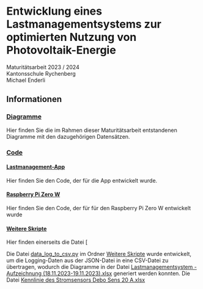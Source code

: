 # Entwicklung eines Lastmanagementsystems zur optimierten Nutzung von Photovoltaik-Energie
Maturitätsarbeit 2023 / 2024  
Kantonsschule Rychenberg  
Michael Enderli

## Informationen
### [Diagramme](https://github.com/LaTartaRugaa/Lastmanagement-System/tree/main/Diagramme)
Hier finden Sie die im Rahmen dieser Maturitätsarbeit entstandenen Diagramme mit den dazugehörigen Datensätzen.  


### [Code](https://github.com/LaTartaRugaa/Lastmanagement-System/tree/main/Code)

#### [Lastmanagement-App](https://github.com/LaTartaRugaa/Lastmanagement-System/tree/main/Code/Lastmanagement-App)
Hier finden Sie den Code, der für die App entwickelt wurde. 
#### [Raspberry Pi Zero W](https://github.com/LaTartaRugaa/Lastmanagement-System/tree/main/Code/Raspberry%20Pi%20Zero%20W)
Hier finden Sie den Code, der für für den Raspberry Pi Zero W entwickelt wurde
#### [Weitere Skripte](https://github.com/LaTartaRugaa/Lastmanagement-System/tree/main/Code/Weitere%20Skripte)
Hier finden einerseits die Datei [


Die Datei [data_log_to_csv.py](https://github.com/LaTartaRugaa/Lastmanagement-System/blob/main/Code/Weitere%20Skripte/data_log_to_csv.py) im Ordner [Weitere Skripte](https://github.com/LaTartaRugaa/Lastmanagement-System/tree/main/Code/Weitere%20Skripte) wurde entwickelt, um die Logging-Daten aus der JSON-Datei in eine CSV-Datei zu übertragen, wodurch die Diagramme in der Datei [Lastmanagementsystem - Aufzeichnung (18.11.2023-19.11.2023).xlsx](https://github.com/LaTartaRugaa/Lastmanagement-System/blob/main/Diagramme/Lastmanagementsystem%20-%20Aufzeichnung%20(18.11.2023-19.11.2023).xlsx) generiert werden konnten. Die Datei [Kennlinie des Stromsensors Debo Sens 20 A.xlsx](https://github.com/LaTartaRugaa/Lastmanagement-System/blob/main/Diagramme/Kennlinie%20des%20Stromsensors%20Debo%20Sens%2020%20A.xlsx)
